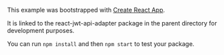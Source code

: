 This example was bootstrapped with [Create React App](https://github.com/facebook/create-react-app).

It is linked to the react-jwt-api-adapter package in the parent directory for development purposes.

You can run `npm install` and then `npm start` to test your package.
